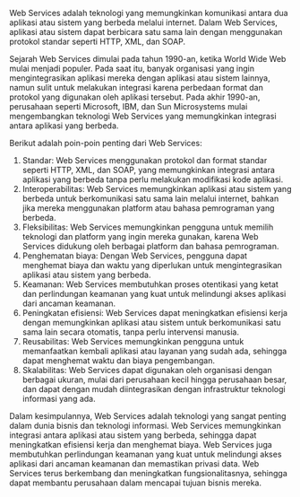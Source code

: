 Web Services adalah teknologi yang memungkinkan komunikasi antara dua aplikasi atau sistem yang berbeda melalui internet. Dalam Web Services, aplikasi atau sistem dapat berbicara satu sama lain dengan menggunakan protokol standar seperti HTTP, XML, dan SOAP.

Sejarah Web Services dimulai pada tahun 1990-an, ketika World Wide Web mulai menjadi populer. Pada saat itu, banyak organisasi yang ingin mengintegrasikan aplikasi mereka dengan aplikasi atau sistem lainnya, namun sulit untuk melakukan integrasi karena perbedaan format dan protokol yang digunakan oleh aplikasi tersebut. Pada akhir 1990-an, perusahaan seperti Microsoft, IBM, dan Sun Microsystems mulai mengembangkan teknologi Web Services yang memungkinkan integrasi antara aplikasi yang berbeda.

Berikut adalah poin-poin penting dari Web Services:

1.  Standar: Web Services menggunakan protokol dan format standar seperti HTTP, XML, dan SOAP, yang memungkinkan integrasi antara aplikasi yang berbeda tanpa perlu melakukan modifikasi kode aplikasi.
2.  Interoperabilitas: Web Services memungkinkan aplikasi atau sistem yang berbeda untuk berkomunikasi satu sama lain melalui internet, bahkan jika mereka menggunakan platform atau bahasa pemrograman yang berbeda.
3.  Fleksibilitas: Web Services memungkinkan pengguna untuk memilih teknologi dan platform yang ingin mereka gunakan, karena Web Services didukung oleh berbagai platform dan bahasa pemrograman.
4.  Penghematan biaya: Dengan Web Services, pengguna dapat menghemat biaya dan waktu yang diperlukan untuk mengintegrasikan aplikasi atau sistem yang berbeda.
5.  Keamanan: Web Services membutuhkan proses otentikasi yang ketat dan perlindungan keamanan yang kuat untuk melindungi akses aplikasi dari ancaman keamanan.
6.  Peningkatan efisiensi: Web Services dapat meningkatkan efisiensi kerja dengan memungkinkan aplikasi atau sistem untuk berkomunikasi satu sama lain secara otomatis, tanpa perlu intervensi manusia.
7.  Reusabilitas: Web Services memungkinkan pengguna untuk memanfaatkan kembali aplikasi atau layanan yang sudah ada, sehingga dapat menghemat waktu dan biaya pengembangan.
8.  Skalabilitas: Web Services dapat digunakan oleh organisasi dengan berbagai ukuran, mulai dari perusahaan kecil hingga perusahaan besar, dan dapat dengan mudah diintegrasikan dengan infrastruktur teknologi informasi yang ada.

Dalam kesimpulannya, Web Services adalah teknologi yang sangat penting dalam dunia bisnis dan teknologi informasi. Web Services memungkinkan integrasi antara aplikasi atau sistem yang berbeda, sehingga dapat meningkatkan efisiensi kerja dan menghemat biaya. Web Services juga membutuhkan perlindungan keamanan yang kuat untuk melindungi akses aplikasi dari ancaman keamanan dan memastikan privasi data. Web Services terus berkembang dan meningkatkan fungsionalitasnya, sehingga dapat membantu perusahaan dalam mencapai tujuan bisnis mereka.